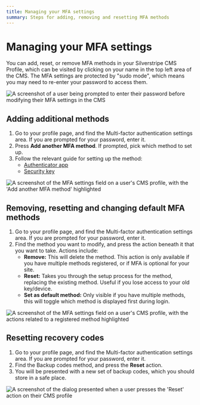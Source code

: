 ```yaml
---
title: Managing your MFA settings
summary: Steps for adding, removing and resetting MFA methods
---
```


# Managing your MFA settings

You can add, reset, or remove MFA methods in your Silverstripe CMS Profile, which can be
visited by clicking on your name in the top left area of the CMS. The
MFA settings are protected by "sudo mode", which means you may need to
re-enter your password to access them.

![A screenshot of a user being prompted to enter their password before modifying their MFA settings in the CMS](../_images/01-05-1-sudo-mode.png)

## Adding additional methods

1. Go to your profile page, and find the Multi-factor authentication settings
   area. If you are prompted for your password, enter it.
1. Press **Add another MFA method**. If prompted, pick which method to set up.
1. Follow the relevant guide for setting up the method:
   - [Authenticator app](using_authenticator_apps)
   - [Security key](using_security_keys)

![A screenshot of the MFA settings field on a user's CMS profile, with the 'Add another MFA method' highlighted](../_images/01-05-2-add-method.png)

## Removing, resetting and changing default MFA methods

1. Go to your profile page, and find the Multi-factor authentication settings
   area. If you are prompted for your password, enter it.
1. Find the method you want to modify, and press the action beneath it that you
   want to take. Actions include:
   - **Remove:** This will delete the method. This action is only available if
     you have multiple methods registered, or if MFA is optional for your site.
   - **Reset:** Takes you through the setup process for the method, replacing
     the existing method. Useful if you lose access to your old key/device.
   - **Set as default method:** Only visible if you have multiple methods, this
     will toggle which method is displayed first during login.

![A screenshot of the MFA settings field on a user's CMS profile, with the actions related to a registered method highlighted](../_images/01-05-3-modify-method.png)

## Resetting recovery codes

1. Go to your profile page, and find the Multi-factor authentication settings
   area. If you are prompted for your password, enter it.
1. Find the Backup codes method, and press the **Reset** action.
1. You will be presented with a new set of backup codes, which you should store
   in a safe place.

![A screenshot of the dialog presented when a user presses the 'Reset' action on their CMS profile](../_images/01-05-4-reset-recovery-codes.png)
